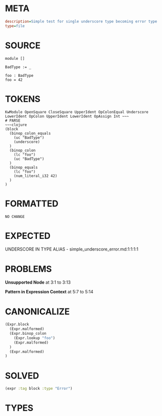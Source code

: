 # META
~~~ini
description=Simple test for single underscore type becoming error type
type=file
~~~
# SOURCE
~~~roc
module []

BadType := _

foo : BadType
foo = 42
~~~
# TOKENS
~~~text
KwModule OpenSquare CloseSquare UpperIdent OpColonEqual Underscore LowerIdent OpColon UpperIdent LowerIdent OpAssign Int ~~~
# PARSE
~~~clojure
(block
  (binop_colon_equals
    (uc "BadType")
    (underscore)
  )
  (binop_colon
    (lc "foo")
    (uc "BadType")
  )
  (binop_equals
    (lc "foo")
    (num_literal_i32 42)
  )
)
~~~
# FORMATTED
~~~roc
NO CHANGE
~~~
# EXPECTED
UNDERSCORE IN TYPE ALIAS - simple_underscore_error.md:1:1:1:1
# PROBLEMS
**Unsupported Node**
at 3:1 to 3:13

**Pattern in Expression Context**
at 5:7 to 5:14

# CANONICALIZE
~~~clojure
(Expr.block
  (Expr.malformed)
  (Expr.binop_colon
    (Expr.lookup "foo")
    (Expr.malformed)
  )
  (Expr.malformed)
)
~~~
# SOLVED
~~~clojure
(expr :tag block :type "Error")
~~~
# TYPES
~~~roc
~~~
